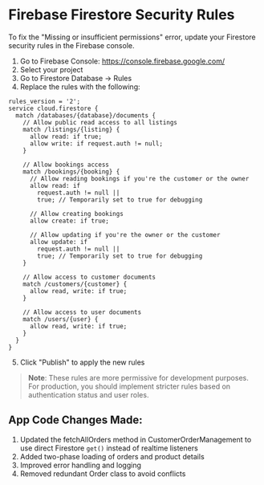 # Firebase Firestore Security Rules

To fix the "Missing or insufficient permissions" error, update your Firestore security rules in the Firebase console.

1. Go to Firebase Console: https://console.firebase.google.com/
2. Select your project
3. Go to Firestore Database → Rules
4. Replace the rules with the following:

```
rules_version = '2';
service cloud.firestore {
  match /databases/{database}/documents {
    // Allow public read access to all listings
    match /listings/{listing} {
      allow read: if true;
      allow write: if request.auth != null;
    }
    
    // Allow bookings access 
    match /bookings/{booking} {
      // Allow reading bookings if you're the customer or the owner
      allow read: if 
        request.auth != null || 
        true; // Temporarily set to true for debugging
      
      // Allow creating bookings
      allow create: if true;
      
      // Allow updating if you're the owner or the customer
      allow update: if 
        request.auth != null || 
        true; // Temporarily set to true for debugging
    }
    
    // Allow access to customer documents
    match /customers/{customer} {
      allow read, write: if true;
    }
    
    // Allow access to user documents
    match /users/{user} {
      allow read, write: if true;
    }
  }
}
```

5. Click "Publish" to apply the new rules

> **Note**: These rules are more permissive for development purposes. For production, you should implement stricter rules based on authentication status and user roles.

## App Code Changes Made:

1. Updated the fetchAllOrders method in CustomerOrderManagement to use direct Firestore `get()` instead of realtime listeners
2. Added two-phase loading of orders and product details
3. Improved error handling and logging
4. Removed redundant Order class to avoid conflicts 